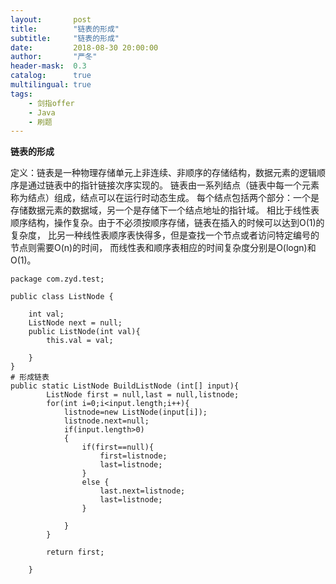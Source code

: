 ```yaml
---
layout:       post
title:        "链表的形成"
subtitle:     "链表的形成"
date:         2018-08-30 20:00:00
author:       "严冬"
header-mask:  0.3
catalog:      true
multilingual: true
tags:
    - 剑指offer
    - Java
    - 刷题
---
```


**链表的形成**

  定义：链表是一种物理存储单元上非连续、非顺序的存储结构，数据元素的逻辑顺序是通过链表中的指针链接次序实现的。
  链表由一系列结点（链表中每一个元素称为结点）组成，结点可以在运行时动态生成。
  每个结点包括两个部分：一个是存储数据元素的数据域，另一个是存储下一个结点地址的指针域。 
  相比于线性表顺序结构，操作复杂。由于不必须按顺序存储，链表在插入的时候可以达到O(1)的复杂度，
  比另一种线性表顺序表快得多，但是查找一个节点或者访问特定编号的节点则需要O(n)的时间，
  而线性表和顺序表相应的时间复杂度分别是O(logn)和O(1)。
	

```
package com.zyd.test;

public class ListNode {

	int val;
	ListNode next = null;
	public ListNode(int val){
		this.val = val;

	}
}
# 形成链表
public static ListNode BuildListNode (int[] input){
		ListNode first = null,last = null,listnode;
		for(int i=0;i<input.length;i++){
			listnode=new ListNode(input[i]);
			listnode.next=null;
			if(input.length>0)
			{
				if(first==null){
					first=listnode;
					last=listnode;
				}
				else {
					last.next=listnode;
					last=listnode;
				}
				
			}
		}
		
		return first;
		
	}

```

